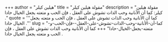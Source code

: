 +++
author = "هيلين كيلر"
title = "مقولة هيلين كيلر"
description = "مقولة هيلين كيلر: كما أن الأنانية وحب الذات تشوش على العقل ، فإن الحب و متعته يجعل الخيال حادا ."
quote = '''كما أن الأنانية وحب الذات تشوش على العقل ، فإن الحب و متعته يجعل الخيال حادا .'''
slug = "كما-أن-الأنانية-وحب-الذات-تشوش-على-العقل--فإن-الحب-و-متعته-يجعل-الخيال-حادا"
+++
كما أن الأنانية وحب الذات تشوش على العقل ، فإن الحب و متعته يجعل الخيال حادا .
